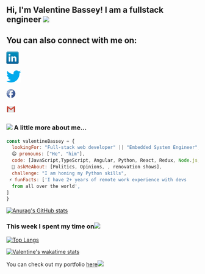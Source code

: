 <h2> Hi, I'm Valentine Bassey! I am a fullstack engineer <img src="https://media.giphy.com/media/26Fxy3Iz1ari8oytO/giphy.gif" width="70"></h2>


## You can also connect with me on: 
<a href="https://www.linkedin.com/in/valentine-bassey/"><img src="icons/linkedin.png" target="_blank"></a><br>

<a href="https://twitter.com/barron_x_marron"><img src="icons/twitter.png" target="_blank">
</a><br>

<a href="https://web.facebook.com/valentine.bassey.12"><img src="icons/facebook.png" target="_blank"></a><br>

<a href="mailto:Awasevalentine@gmail.com"><img src="icons/gmail.png" target="_blank"></a>


### <img src="https://media.giphy.com/media/kbVuid1Ak3uEHJUMVO/giphy.gif" width="50"> A little more about me...  

```javascript
const valentineBassey = {
  lookingFor: "Full-stack web developer" || "Embedded System Engineer",
  😄 pronouns: ["He", "him"],
  code: [JavaScript,TypeScript, Angular, Python, React, Redux, Node.js, NestJs, ExpressJs, HTML/CSS, Semantic UI, Bootstrap, Angular Material, Material UI, Embedded System Design],
  💬 askMeAbout: [Politics, Opinions, , renovation shows],
  challenge: "I am honing my Python skills",
 ⚡ funFacts: ['I have 2+ years of remote work experience with devs 
  from all over the world', 
]
}
```
[![Anurag's GitHub stats](https://github-readme-stats.vercel.app/api?username=awasevalentine)](https://github.com/awasevalentine/github-readme-stats)

### This week I spent my time on<img src="https://media.giphy.com/media/SvQzkTQb3ZwKcj1QTO/giphy.gif" width="40">

<!--START_SECTION:waka-->
[![Top Langs](https://github-readme-stats.vercel.app/api/top-langs/?username=awasevalentine)](https://github.com/awasevalentine/github-readme-stats)

[![Valentine's wakatime stats](https://github-readme-stats.vercel.app/api/wakatime?username=awasevalentine)](https://github.com/awasevalentine/github-readme-stats)

<!--END_SECTION:waka-->



<p>You can check out my portfolio <a href="https://valentine-bassey.netlify.app/">here</a><img src="https://media.giphy.com/media/cKPse5DZaptID3YAMK/giphy.gif" width="60"></p>

<!--
**Valentine Bassey** is a ✨ _special_ ✨ repository because its `README.md` (this file) appears on your GitHub profile.

Here are some ideas to get you started:

- 🔭 I’m currently working on ...
- 🌱 I’m currently learning ...
- 👯 I’m looking to collaborate on ...
- 🤔 I’m looking for help with ...
- 💬 Ask me about ...
- 📫 How to reach me: ...
-  Pronouns: ...
-  Fun fact: ...
<p>Latest Blog Posts<img src="https://media.giphy.com/media/THICzXhqZItpoFX7aD/giphy.gif" width="55"></p>
-->


